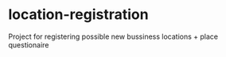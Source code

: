 # location-registration
Project for registering possible new bussiness locations + place questionaire
